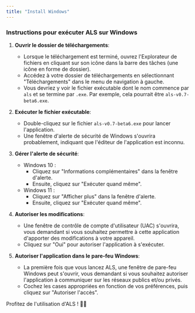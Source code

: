 ```yaml
---
title: "Install Windows"
---
```


<div class="content-wrapper">
<!-- markdown content start -->

### Instructions pour exécuter ALS sur Windows

1. **Ouvrir le dossier de téléchargements**:
   - Lorsque le téléchargement est terminé, ouvrez l'Explorateur de fichiers en cliquant sur son icône dans la barre des tâches (une icône en forme de dossier).
   - Accédez à votre dossier de téléchargements en sélectionnant "Téléchargements" dans le menu de navigation à gauche.
   - Vous devriez y voir le fichier exécutable dont le nom commence par `als` et se termine par `.exe`. Par exemple, cela pourrait être `als-v0.7-beta6.exe`.

2. **Exécuter le fichier exécutable**:
   - Double-cliquez sur le fichier `als-v0.7-beta6.exe` pour lancer l'application.
   - Une fenêtre d'alerte de sécurité de Windows s'ouvrira probablement, indiquant que l'éditeur de l'application est inconnu.

3. **Gérer l'alerte de sécurité**:
   - Windows 10 :
     - Cliquez sur "Informations complémentaires" dans la fenêtre d'alerte.
     - Ensuite, cliquez sur "Exécuter quand même".
   - Windows 11 :
     - Cliquez sur "Afficher plus" dans la fenêtre d'alerte.
     - Ensuite, cliquez sur "Exécuter quand même".

4. **Autoriser les modifications**:
   - Une fenêtre de contrôle de compte d'utilisateur (UAC) s'ouvrira, vous demandant si vous souhaitez permettre à cette application d'apporter des modifications à votre appareil.
   - Cliquez sur "Oui" pour autoriser l'application à s'exécuter.

5. **Autoriser l'application dans le pare-feu Windows**:
   - La première fois que vous lancez ALS, une fenêtre de pare-feu Windows peut s'ouvrir, vous demandant si vous souhaitez autoriser l'application à communiquer sur les réseaux publics et/ou privés.
   - Cochez les cases appropriées en fonction de vos préférences, puis cliquez sur "Autoriser l'accès".

Profitez de l'utilisation d'ALS ! 🚀✨

<!-- markdown content end -->
</div>
